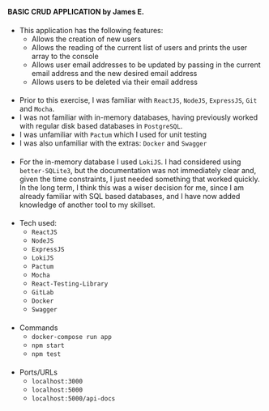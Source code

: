**BASIC CRUD APPLICATION by James E.**
####
- This application has the following features:
  - Allows the creation of new users
  - Allows the reading of the current list of users and prints the user 
    array to the console
  - Allows user email addresses to be updated by passing in the current 
    email address and the new desired email address
  - Allows users to be deleted via their email address
####
  - Prior to this exercise, I was familiar with `ReactJS`, `NodeJS`, 
    `ExpressJS`, `Git` and `Mocha`.
  - I was not familiar with in-memory databases, having previously worked with 
    regular disk based databases in `PostgreSQL`.
  - I was unfamiliar with `Pactum` which I used for unit testing
  - I was also unfamiliar with the extras: `Docker` and `Swagger`
####
- For the in-memory database I used `LokiJS`. I had considered using 
  `better-SQLite3`, but the documentation was not immediately clear and, given the time 
  constraints, I just needed something that worked quickly. In the long term,
  I think this was a wiser decision for me, since I am already familiar with 
  SQL based databases, and I have now added knowledge of another tool to my 
  skillset.
####
- Tech used: 
  - `ReactJS`
  - `NodeJS`
  - `ExpressJS`
  - `LokiJS`
  - `Pactum`
  - `Mocha`
  - `React-Testing-Library`
  - `GitLab`
  - `Docker`
  - `Swagger`
####
- Commands
  - `docker-compose run app`
  - `npm start`
  - `npm test`

####
- Ports/URLs
  - `localhost:3000`
  - `localhost:5000`
  - `localhost:5000/api-docs`
  
